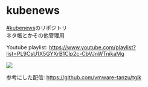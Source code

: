 # kubenews

[#kubenews](https://twitter.com/search?q=%23kubenews)のリポジトリ  
ネタ帳とかその他管理用

Youtube playlist: https://www.youtube.com/playlist?list=PL9CsU1X5GYXrB1Clp2c-CbVJnWTnikaMg

![](https://github.com/kubernetes-internal/kubenews/blob/main/images/kubenews-thumbnail.png)

参考にした配信: https://github.com/vmware-tanzu/tgik

